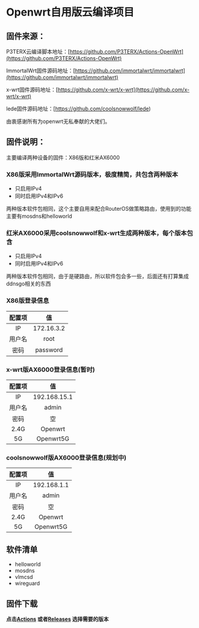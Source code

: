 # Openwrt自用版云编译项目

## 固件来源：

P3TERX云编译脚本地址：[https://github.com/P3TERX/Actions-OpenWrt](https://github.com/P3TERX/Actions-OpenWrt)

ImmortalWrt固件源码地址：[https://github.com/immortalwrt/immortalwrt](https://github.com/immortalwrt/immortalwrt)

x-wrt固件源码地址：[https://github.com/x-wrt/x-wrt](https://github.com/x-wrt/x-wrt)

lede固件源码地址：[https://github.com/coolsnowwolf/lede)

由衷感谢所有为openwrt无私奉献的大佬们。

## 固件说明：
主要编译两种设备的固件：X86版和红米AX6000

### X86版采用ImmortalWrt源码版本，极度精简，共包含两种版本

* 只启用IPv4
* 同时启用IPv4和IPv6

两种版本软件包相同，这个主要自用来配合RouterOS做策略路由，使用到的功能主要有mosdns和helloworld

### 红米AX6000采用coolsnowwolf和x-wrt生成两种版本，每个版本包含

* 只启用IPv4
* 同时启用IPv4和IPv6

两种版本软件包相同，由于是硬路由，所以软件包会多一些，后面还有打算集成ddnsgo相关的东西


### **X86版登录信息**

| 配置项 |     值     |
| :----: | :--------: |
|   IP   | 172.16.3.2 |
| 用户名 |    root    |
|  密码  |  password  |



### **x-wrt版AX6000登录信息(暂时)**

| 配置项 |      值      |
| :----: | :----------: |
|   IP   | 192.168.15.1 |
| 用户名 |    admin     |
|  密码  |      空      |
|  2.4G  |   Openwrt    |
|   5G   |  Openwrt5G   |

### **coolsnowwolf版AX6000登录信息(规划中)**

| 配置项 |      值      |
| :----: | :----------: |
|   IP   | 192.168.1.1 |
| 用户名 |    admin     |
|  密码  |      空      |
|  2.4G  |   Openwrt    |
|   5G   |  Openwrt5G   |


## 软件清单

* helloworld
* mosdns
* vlmcsd
* wireguard



## 固件下载

**点击[Actions](https://github.com/JAM2199562/myopdiy/actions) 或者[Releases](https://github.com/JAM2199562/myopdiy/releases) 选择需要的版本**
